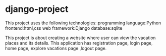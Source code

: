 # django-project

This project uses the following technologies:
programming language:Python
frontend:html,css
web framework:Django
database:sqlite

This project is about creating a website where user can view the vacation places and its details.
This application has registration page, login page, home page, explore vacations page ,logout page.

